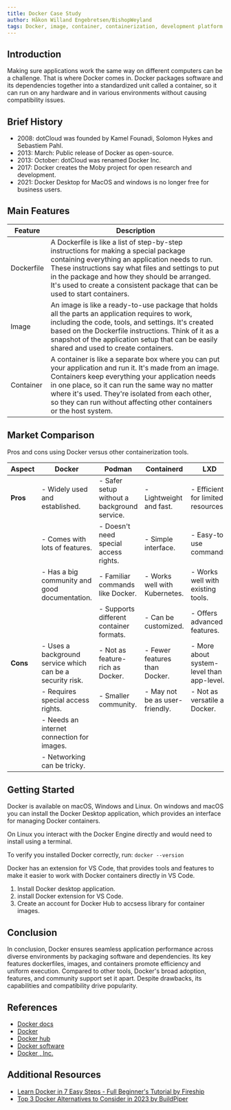 ```yaml
---
title: Docker Case Study
author: Håkon Willand Engebretsen/BishopWeyland
tags: Docker, image, container, containerization, development platform
---
```


## Introduction

Making sure applications work the same way on different computers can be a challenge. That is where Docker comes in. Docker packages software and its dependencies together into a standardized unit called a container, so it can run on any hardware and in various environments without causing compatibility issues.

## Brief History

- 2008: dotCloud was founded by Kamel Founadi, Solomon Hykes and Sebastiem Pahl.
- 2013: March: Public release of Docker as open-source.
- 2013: October: dotCloud was renamed Docker Inc.
- 2017: Docker creates the Moby project for open research and development.
- 2021: Docker Desktop for MacOS and windows is no longer free for business users.

## Main Features

| Feature    | Description                                                                                                                                                                                                                                                                                                                               |
| ---------- | ----------------------------------------------------------------------------------------------------------------------------------------------------------------------------------------------------------------------------------------------------------------------------------------------------------------------------------------- |
| Dockerfile | A Dockerfile is like a list of step-by-step instructions for making a special package containing everything an application needs to run. These instructions say what files and settings to put in the package and how they should be arranged. It's used to create a consistent package that can be used to start containers.             |
| Image      | An image is like a ready-to-use package that holds all the parts an application requires to work, including the code, tools, and settings. It's created based on the Dockerfile instructions. Think of it as a snapshot of the application setup that can be easily shared and used to create containers.                                 |
| Container  | A container is like a separate box where you can put your application and run it. It's made from an image. Containers keep everything your application needs in one place, so it can run the same way no matter where it's used. They're isolated from each other, so they can run without affecting other containers or the host system. |

## Market Comparison

Pros and cons using Docker versus other containerization tools.

| Aspect   | Docker                                                    | Podman                                      | Containerd                     | LXD                                       |
| -------- | --------------------------------------------------------- | ------------------------------------------- | ------------------------------ | ----------------------------------------- |
| **Pros** | - Widely used and established.                            | - Safer setup without a background service. | - Lightweight and fast.        | - Efficient for limited resources.        |
|          | - Comes with lots of features.                            | - Doesn't need special access rights.       | - Simple interface.            | - Easy-to-use commands.                   |
|          | - Has a big community and good documentation.             | - Familiar commands like Docker.            | - Works well with Kubernetes.  | - Works well with existing tools.         |
|          |                                                           | - Supports different container formats.     | - Can be customized.           | - Offers advanced features.               |
| **Cons** | - Uses a background service which can be a security risk. | - Not as feature-rich as Docker.            | - Fewer features than Docker.  | - More about system-level than app-level. |
|          | - Requires special access rights.                         | - Smaller community.                        | - May not be as user-friendly. | - Not as versatile as Docker.             |
|          | - Needs an internet connection for images.                |                                             |                                |                                           |
|          | - Networking can be tricky.                               |                                             |                                |                                           |

## Getting Started

Docker is available on macOS, Windows and Linux.
On windows and macOS you can install the Docker Desktop application, which provides an interface for managing Docker containers.

On Linux you interact with the Docker Engine directly and would need to install using a terminal.

To verify you installed Docker correctly, run:
`docker --version`

Docker has an extension for VS Code, that provides tools and features to make it easier to work with Docker containers directly in VS Code.

1. Install Docker desktop application.
2. install Docker extension for VS Code.
3. Create an account for Docker Hub to accsess library for container images.

## Conclusion

In conclusion, Docker ensures seamless application performance across diverse environments by packaging software and dependencies. Its key features dockerfiles, images, and containers promote efficiency and uniform execution.
Compared to other tools, Docker's broad adoption, features, and community support set it apart. Despite drawbacks, its capabilities and compatibility drive popularity.

## References

- [Docker docs](https://docs.docker.com/get-started/)
- [Docker](https://www.docker.com/)
- [Docker hub](https://hub.docker.com/)
- [Docker software](<https://en.wikipedia.org/wiki/Docker_(software)>)
- [Docker , Inc.](https://en.wikipedia.org/wiki/Docker,_Inc.)

## Additional Resources

- [Learn Docker in 7 Easy Steps - Full Beginner's Tutorial by Fireship](https://www.youtube.com/watch?v=gAkwW2tuIqE)
- [Top 3 Docker Alternatives to Consider in 2023 by BuildPiper](https://medium.com/buildpiper/top-3-docker-alternatives-to-consider-in-2023-712b1ca0cdd1)
